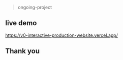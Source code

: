 > ongoing-project

## live demo


https://v0-interactive-production-website.vercel.app/
## Thank you
